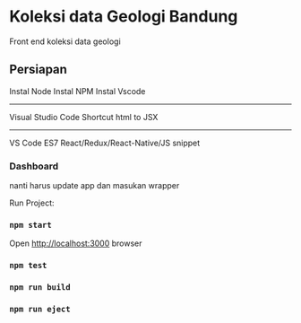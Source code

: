 # Koleksi data Geologi Bandung

Front end koleksi data geologi

## Persiapan

Instal Node
Instal NPM
Instal Vscode

---

Visual Studio Code Shortcut
html to JSX

---

VS Code ES7 React/Redux/React-Native/JS snippet

### Dashboard

nanti harus update app dan masukan wrapper

Run Project:

### `npm start`

Open [http://localhost:3000](http://localhost:3000) browser

### `npm test`

### `npm run build`

### `npm run eject`
